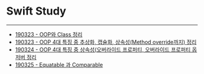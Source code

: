 # Swift Study
---

- [190323 - OOP와 Class 정리](./190323-Swift-TIL.markdown)
- [190323 - OOP 4대 특징 중 추상화, 캡슐화, 상속성(Method override까지) 정리](./190323-Swift-TIL-2.markdown)
- [190324 - OOP 4대 특징 중 상속성(오버라이드 프로퍼티, 오버라이드 프로퍼티 옵저버 정리](./190324-Swift-TIL-3.markdown)
- [190325 - Equatable 과 Comparable](./190325-Swift-TIL-4.markdown)
